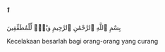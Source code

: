 ##### 1

<span class="ayah">بِسْمِ ٱللَّهِ ٱلرَّحْمَٰنِ ٱلرَّحِيمِ وَيْلٌۭ لِّلْمُطَفِّفِينَ</span>

<span class="ayah_translation">Kecelakaan besarlah bagi orang-orang yang curang</span>
